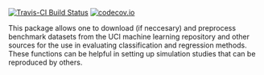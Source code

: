 <!-- README.md is generated from README.Rmd. Please edit that file -->
[![Travis-CI Build Status](https://travis-ci.org/jkrijthe/createdatasets.png?branch=master)](https://travis-ci.org/jkrijthe/createdatasets) [![codecov.io](https://codecov.io/github/jkrijthe/createdatasets/coverage.svg?branch=master)](https://codecov.io/github/jkrijthe/createdatasets?branch=master)

This package allows one to download (if neccesary) and preprocess benchmark datasets from the UCI machine learning repository and other sources for the use in evaluating classification and regression methods. These functions can be helpful in setting up simulation studies that can be reproduced by others.
